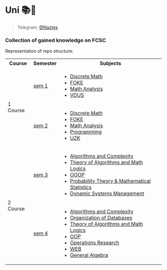 # Uni 📚🚬

> Telegram: [@Naztes](https://t.me/Naztes)
### Collection of gained knowledge on FCSC  

Representation of repo structure:

<table>
<tr>
  <th>Course</th>
  <th>Semester</th>
  <th>Subjects</th>
</tr>

<tr>
  <td rowspan="2">1 Course</td>
  <td><a href="https://github.com/naztes0/University/tree/main/sem1">sem 1</a></td>   
  <td>
    <ul>
      <li><a href="https://github.com/naztes0/University/tree/main/sem1/DM">Discrete Math</a></li>
      <li><a href="https://github.com/naztes0/University/tree/main/sem1/FOKE">FOKE</a></li>
      <li><a href="https://github.com/naztes0/University/tree/main/sem1/MathAnalysis">Math Analysis</a></li>
      <li><a href="https://github.com/naztes0/University/tree/main/sem1/VDUS">VDUS</a></li>
    </ul>
  </td>
</tr>

<tr>
  <td><a href="https://github.com/naztes0/University/tree/main/sem2">sem 2</a></td>
  <td>
    <ul>
      <li><a href="https://github.com/naztes0/University/tree/main/sem2/DM">Discrete Math</a></li>
      <li><a href="https://github.com/naztes0/University/tree/main/sem2/foke">FOKE</a></li>
      <li><a href="https://github.com/naztes0/University/tree/main/sem2/mathAnal">Math Analysis</a></li>
      <li><a href="https://github.com/naztes0/University/tree/main/sem2/proga">Programming</a></li>
      <li><a href="https://github.com/naztes0/University/tree/main/sem2/uzk">UZK</a></li>
    </ul>
  </td>
</tr>

<tr>
  <td rowspan="2">2 Course</td>
  <td><a href="https://github.com/naztes0/University/tree/main/sem3">sem 3</a></td>   
  <td>
    <ul>
      <li><a href="https://github.com/naztes0/University/tree/main/sem3/Algorithms">Algorithms and Complexity</a></li>
      <li><a href="https://github.com/naztes0/University/tree/main/sem3/MathLogic">Theory of Algorithms and Math Logics</a></li>
      <li><a href="https://github.com/naztes0/University/tree/main/sem3/OOOP">OOOP</a></li>
      <li><a href="https://github.com/naztes0/University/tree/main/sem3/ThProbab">Probability Theory & Mathematical Statistics</a></li>
      <li><a href="https://github.com/naztes0/University/tree/main/sem3/UDS">Dynamic Systems Management</a></li>
    </ul>
  </td>
</tr>

<tr>
  <td><a href="https://github.com/naztes0/University/tree/main/sem4">sem 4</a></td>
  <td>
    <ul>
      <li><a href="https://github.com/naztes0/University/tree/main/sem4/Algorithms">Algorithms and Complexity</a></li>
      <li><a href="https://github.com/naztes0/University/tree/main/sem4/DB">Organization of Databases</a></li>
      <li><a href="https://github.com/naztes0/University/tree/main/sem4/MathLogic">Theory of Algorithms and Math Logics</a></li>
      <li><a href="https://github.com/naztes0/University/tree/main/sem4/OOP">OOP</a></li>
      <li><a href="https://github.com/naztes0/University/tree/main/sem4/OperationsResearch">Operations Research</a></li>
      <li><a href="https://github.com/naztes0/University/tree/main/sem4/Web">WEB</a></li>
      <li><a href="https://github.com/naztes0/University/tree/main/sem4/ZA">General Algebra</a></li>
    </ul>
  </td>
</tr>
</table>
